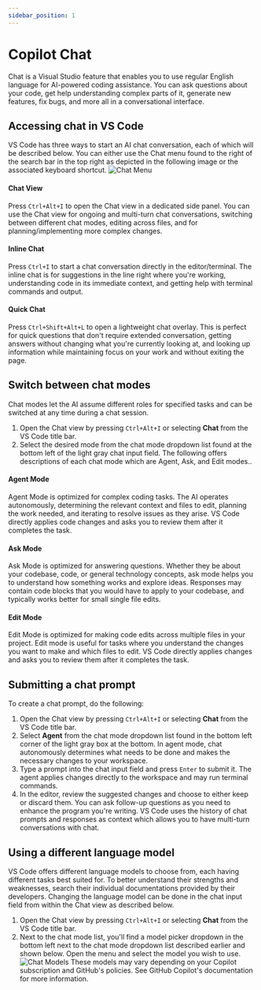 ```yaml
---
sidebar_position: 1
---
```


# Copilot Chat

Chat is a Visual Studio feature that enables you to use regular English language for AI-powered coding assistance. You can ask questions about your code, get help understanding complex parts of it, generate new features, fix bugs, and more all in a conversational interface.

## Accessing chat in VS Code

VS Code has three ways to start an AI chat conversation, each of which will be described below. You can either use the Chat menu found to the right of the search bar in the top right as depicted in the following image or the associated keyboard shortcut.
![Chat Menu](/img/copilot-extensions/chat-menu.png)

#### Chat View

Press `Ctrl+Alt+I` to open the Chat view in a dedicated side panel. You can use the Chat view for ongoing and multi-turn chat conversations, switching between different chat modes, editing across files, and for planning/implementing more complex changes.

#### Inline Chat

Press `Ctrl+I` to start a chat conversation directly in the editor/terminal. The inline chat is for suggestions in the line right where you're working, understanding code in its immediate context, and getting help with terminal commands and output.

#### Quick Chat

Press `Ctrl+Shift+Alt+L` to open a lightweight chat overlay. This is perfect for quick questions that don't require extended conversation, getting answers without changing what you're currently looking at, and looking up information while maintaining focus on your work and without exiting the page.

## Switch between chat modes

Chat modes let the AI assume different roles for specified tasks and can be switched at any time during a chat session.
1. Open the Chat view by pressing `Ctrl+Alt+I` or selecting **Chat** from the VS Code title bar.
1. Select the desired mode from the chat mode dropdown list found at the bottom left of the light gray chat input field.
The following offers descriptions of each chat mode which are Agent, Ask, and Edit modes..

#### Agent Mode

Agent Mode is optimized for complex coding tasks. The AI operates autonomously, determining the relevant context and files to edit, planning the work needed, and iterating to resolve issues as they arise. VS Code directly applies code changes and asks you to review them after it completes the task.

#### Ask Mode

Ask Mode is optimized for answering questions. Whether they be about your codebase, code, or general technology concepts, ask mode helps you to understand how something works and explore ideas. Responses may contain code blocks that you would have to apply to your codebase, and typically works better for small single file edits.

#### Edit Mode

Edit Mode is optimized for making code edits across multiple files in your project. Edit mode is useful for tasks where you understand the changes you want to make and which files to edit. VS Code directly applies changes and asks you to review them after it completes the task.

## Submitting a chat prompt

To create a chat prompt, do the following:
1. Open the Chat view by pressing `Ctrl+Alt+I` or selecting **Chat** from the VS Code title bar.
1. Select **Agent** from the chat mode dropdown list found in the bottom left corner of the light gray box at the bottom. In agent mode, chat autonomously determines what needs to be done and makes the necessary changes to your workspace.
1. Type a prompt into the chat input field and press `Enter` to submit it. The agent applies changes directly to the workspace and may run terminal commands.
1. In the editor, review the suggested changes and choose to either keep or discard them.
You can ask follow-up questions as you need to enhance the program you're writing. VS Code uses the history of chat prompts and responses as context which allows you to have multi-turn conversations with chat.

## Using a different language model

VS Code offers different language models to choose from, each having different tasks best suited for. To better understand their strengths and weaknesses, search their individual documentations provided by their developers. Changing the language model can be done in the chat input field from within the Chat view as described below.

1. Open the Chat view by pressing `Ctrl+Alt+I` or selecting **Chat** from the VS Code title bar.
1. Next to the chat mode list, you'll find a model picker dropdown in the bottom left next to the chat mode dropdown list described earlier and shown below. Open the menu and select the model you wish to use.
![Chat Models](/img/copilot-extensions/chat-model.png)
These models may vary depending on your Copilot subscription and GitHub's policies. See GitHub Copilot's documentation for more information.